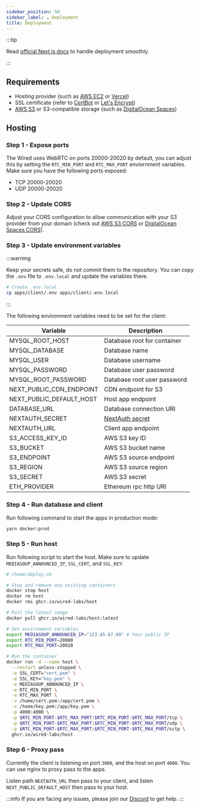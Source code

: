 ```yaml
---
sidebar_position: 50
sidebar_label: ☁️ Deployment
title: Deployment
---
```


:::tip

Read [official Next.js docs](https://nextjs.org/docs/deployment) to handle deployment smoothly.

:::

## Requirements

- Hosting provider (such as [AWS EC2](https://aws.amazon.com/ec2/) or [Vercel](https://vercel.com/))
- SSL certificate (refer to [CertBot](https://certbot.eff.org/) or [Let's Encrypt](https://letsencrypt.org/))
- [AWS S3](https://aws.amazon.com/tw/s3/) or S3-compatible storage (such as [DigitalOcean Spaces](https://www.digitalocean.com/products/spaces))

## Hosting

### Step 1 - Expose ports

The Wired uses WebRTC on ports 20000-20020 by default, you can adjust this by setting the `RTC_MIN_PORT` and `RTC_MAX_PORT` enviornment variables. Make sure you have the following ports exposed:

- TCP 20000-20020
- UDP 20000-20020

### Step 2 - Update CORS

Adjust your CORS configuration to allow communication with your S3 provider from your domain (check out [AWS S3 CORS](https://docs.aws.amazon.com/AmazonS3/latest/userguide/add-cors-configuration.html) or [DigitalOcean Spaces CORS](https://docs.digitalocean.com/products/spaces/how-to/configure-cors/)).

### Step 3 - Update environment variables

:::warning

Keep your secrets safe, do not commit them to the repository. You can copy the `.env` file to `.env.local` and update the variables there.

```bash
# Create .env.local
cp apps/client/.env apps/client/.env.local
```

:::

The following environment variables need to be set for the client:

| Variable                 | Description                                                              |
| ------------------------ | ------------------------------------------------------------------------ |
| MYSQL_ROOT_HOST          | Database root for container                                              |
| MYSQL_DATABASE           | Database name                                                            |
| MYSQL_USER               | Database username                                                        |
| MYSQL_PASSWORD           | Database user password                                                   |
| MYSQL_ROOT_PASSWORD      | Database root user password                                              |
| NEXT_PUBLIC_CDN_ENDPOINT | CDN endpoint for S3                                                      |
| NEXT_PUBLIC_DEFAULT_HOST | Host app endpoint                                                        |
| DATABASE_URL             | Database connection URI                                                  |
| NEXTAUTH_SECRET          | [NextAuth secret](https://next-auth.js.org/configuration/options#secret) |
| NEXTAUTH_URL             | Client app endpoint                                                      |
| S3_ACCESS_KEY_ID         | AWS S3 key ID                                                            |
| S3_BUCKET                | AWS S3 bucket name                                                       |
| S3_ENDPOINT              | AWS S3 source endpoint                                                   |
| S3_REGION                | AWS S3 source region                                                     |
| S3_SECRET                | AWS S3 secret                                                            |
| ETH_PROVIDER             | Ethereum rpc http URI                                                    |

### Step 4 - Run database and client

Run following command to start the apps in production mode:

```bash
yarn docker:prod
```

### Step 5 - Run host

Run following script to start the host. Make sure to update `MEDIASOUP_ANNOUNCED_IP`, `SSL_CERT`, and `SSL_KEY`:

```bash
# /home/deploy.sh

# Stop and remove any existing containers
docker stop host
docker rm host
docker rmi ghcr.io/wired-labs/host

# Pull the latest image
docker pull ghcr.io/wired-labs/host:latest

# Set environment variables
export MEDIASOUP_ANNOUNCED_IP="123.45.67.89" # Your public IP
export RTC_MIN_PORT=20000
export RTC_MAX_PORT=20020

# Run the container
docker run -d --name host \
  --restart unless-stopped \
  -e SSL_CERT="cert.pem" \
  -e SSL_KEY="key.pem" \
  -e MEDIASOUP_ANNOUNCED_IP \
  -e RTC_MIN_PORT \
  -e RTC_MAX_PORT \
  -v /home/cert.pem:/app/cert.pem \
  -v /home/key.pem:/app/key.pem \
  -p 4000:4000 \
  -p $RTC_MIN_PORT-$RTC_MAX_PORT:$RTC_MIN_PORT-$RTC_MAX_PORT/tcp \
  -p $RTC_MIN_PORT-$RTC_MAX_PORT:$RTC_MIN_PORT-$RTC_MAX_PORT/udp \
  -p $RTC_MIN_PORT-$RTC_MAX_PORT:$RTC_MIN_PORT-$RTC_MAX_PORT/sctp \
  ghcr.io/wired-labs/host
```

### Step 6 - Proxy pass

Currently the client is listening on port `3000`, and the host on port `4000`. You can use nginx to proxy pass to the apps.

Listen path `NEXTAUTH_URL` then pass to your client, and listen `NEXT_PUBLIC_DEFAULT_HOST` then pass to your host.

:::info
If you are facing any issues, please join our [Discord](https://discord.gg/cazUfCCgHJ) to get help.
:::
